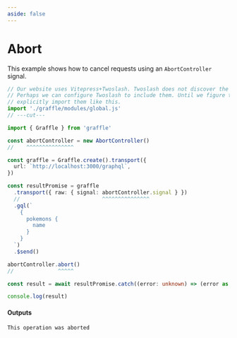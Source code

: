 ```yaml
---
aside: false
---
```


# Abort

This example shows how to cancel requests using an `AbortController` signal.

<!-- dprint-ignore-start -->
```ts twoslash
// Our website uses Vitepress+Twoslash. Twoslash does not discover the generated Graffle modules.
// Perhaps we can configure Twoslash to include them. Until we figure that out, we have to
// explicitly import them like this.
import './graffle/modules/global.js'
// ---cut---

import { Graffle } from 'graffle'

const abortController = new AbortController()
//    ^^^^^^^^^^^^^^^

const graffle = Graffle.create().transport({
  url: `http://localhost:3000/graphql`,
})

const resultPromise = graffle
  .transport({ raw: { signal: abortController.signal } })
  //                          ^^^^^^^^^^^^^^^
  .gql(`
    {
      pokemons {
        name
      }
    }
  `)
  .$send()

abortController.abort()
//              ^^^^^

const result = await resultPromise.catch((error: unknown) => (error as Error).message)

console.log(result)
```
<!-- dprint-ignore-end -->

#### Outputs

<!-- dprint-ignore-start -->
```txt
This operation was aborted
```
<!-- dprint-ignore-end -->
